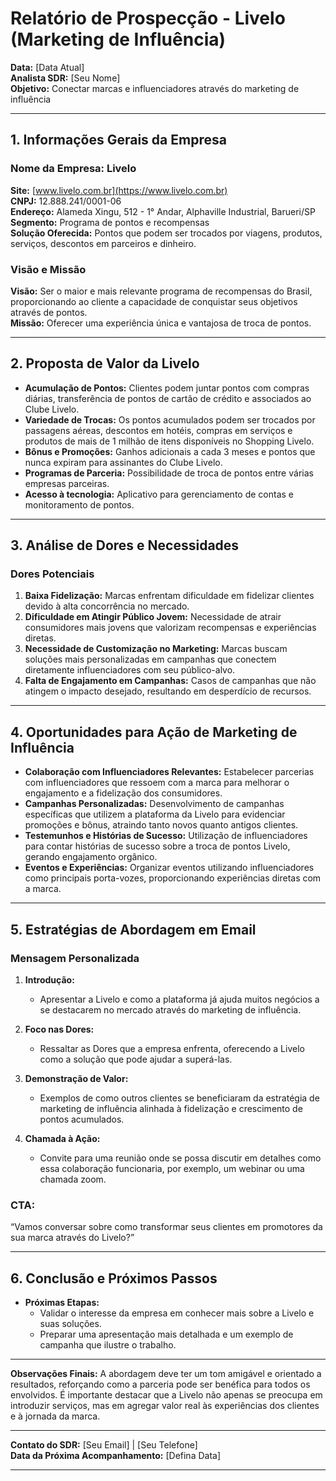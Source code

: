 # Relatório de Prospecção - Livelo (Marketing de Influência)

**Data:** [Data Atual]  
**Analista SDR:** [Seu Nome]  
**Objetivo:** Conectar marcas e influenciadores através do marketing de influência

---

## 1. **Informações Gerais da Empresa**

### Nome da Empresa: Livelo
**Site:** [www.livelo.com.br](https://www.livelo.com.br)  
**CNPJ:** 12.888.241/0001-06  
**Endereço:** Alameda Xingu, 512 - 1° Andar, Alphaville Industrial, Barueri/SP  
**Segmento:** Programa de pontos e recompensas  
**Solução Oferecida:** Pontos que podem ser trocados por viagens, produtos, serviços, descontos em parceiros e dinheiro.

### Visão e Missão
**Visão:** Ser o maior e mais relevante programa de recompensas do Brasil, proporcionando ao cliente a capacidade de conquistar seus objetivos através de pontos.  
**Missão:** Oferecer uma experiência única e vantajosa de troca de pontos.

---

## 2. **Proposta de Valor da Livelo**

- **Acumulação de Pontos:** Clientes podem juntar pontos com compras diárias, transferência de pontos de cartão de crédito e associados ao Clube Livelo.
- **Variedade de Trocas:** Os pontos acumulados podem ser trocados por passagens aéreas, descontos em hotéis, compras em serviços e produtos de mais de 1 milhão de itens disponíveis no Shopping Livelo.
- **Bônus e Promoções:** Ganhos adicionais a cada 3 meses e pontos que nunca expiram para assinantes do Clube Livelo.
- **Programas de Parceria:** Possibilidade de troca de pontos entre várias empresas parceiras.
- **Acesso à tecnologia:** Aplicativo para gerenciamento de contas e monitoramento de pontos.

---

## 3. **Análise de Dores e Necessidades**

### Dores Potenciais
1. **Baixa Fidelização:** Marcas enfrentam dificuldade em fidelizar clientes devido à alta concorrência no mercado.
2. **Dificuldade em Atingir Público Jovem:** Necessidade de atrair consumidores mais jovens que valorizam recompensas e experiências diretas.
3. **Necessidade de Customização no Marketing:** Marcas buscam soluções mais personalizadas em campanhas que conectem diretamente influenciadores com seu público-alvo.
4. **Falta de Engajamento em Campanhas:** Casos de campanhas que não atingem o impacto desejado, resultando em desperdício de recursos.

---

## 4. **Oportunidades para Ação de Marketing de Influência**

- **Colaboração com Influenciadores Relevantes:** Estabelecer parcerias com influenciadores que ressoem com a marca para melhorar o engajamento e a fidelização dos consumidores.
- **Campanhas Personalizadas:** Desenvolvimento de campanhas específicas que utilizem a plataforma da Livelo para evidenciar promoções e bônus, atraindo tanto novos quanto antigos clientes.
- **Testemunhos e Histórias de Sucesso:** Utilização de influenciadores para contar histórias de sucesso sobre a troca de pontos Livelo, gerando engajamento orgânico.
- **Eventos e Experiências:** Organizar eventos utilizando influenciadores como principais porta-vozes, proporcionando experiências diretas com a marca.
  
---

## 5. **Estratégias de Abordagem em Email**

### Mensagem Personalizada
1. **Introdução:**
   - Apresentar a Livelo e como a plataforma já ajuda muitos negócios a se destacarem no mercado através do marketing de influência.
  
2. **Foco nas Dores:**
   - Ressaltar as Dores que a empresa enfrenta, oferecendo a Livelo como a solução que pode ajudar a superá-las.
  
3. **Demonstração de Valor:**
   - Exemplos de como outros clientes se beneficiaram da estratégia de marketing de influência alinhada à fidelização e crescimento de pontos acumulados. 

4. **Chamada à Ação:**
   - Convite para uma reunião onde se possa discutir em detalhes como essa colaboração funcionaria, por exemplo, um webinar ou uma chamada zoom.

### CTA:
“Vamos conversar sobre como transformar seus clientes em promotores da sua marca através do Livelo?”

---

## 6. **Conclusão e Próximos Passos**

- **Próximas Etapas:**
  - Validar o interesse da empresa em conhecer mais sobre a Livelo e suas soluções.
  - Preparar uma apresentação mais detalhada e um exemplo de campanha que ilustre o trabalho.

---

**Observações Finais:**
A abordagem deve ter um tom amigável e orientado a resultados, reforçando como a parceria pode ser benéfica para todos os envolvidos. É importante destacar que a Livelo não apenas se preocupa em introduzir serviços, mas em agregar valor real às experiências dos clientes e à jornada da marca. 

---

**Contato do SDR:** [Seu Email] | [Seu Telefone]  
**Data da Próxima Acompanhamento:** [Defina Data]

---